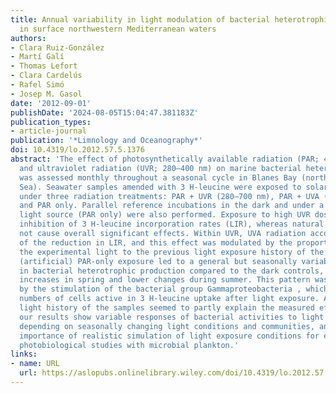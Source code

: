 ```yaml
---
title: Annual variability in light modulation of bacterial heterotrophic activity
  in surface northwestern Mediterranean waters
authors:
- Clara Ruiz-González
- Martí Galí
- Thomas Lefort
- Clara Cardelús
- Rafel Simó
- Josep M. Gasol
date: '2012-09-01'
publishDate: '2024-08-05T15:04:47.381183Z'
publication_types:
- article-journal
publication: '*Limnology and Oceanography*'
doi: 10.4319/lo.2012.57.5.1376
abstract: 'The effect of photosynthetically available radiation (PAR; 400–700 nm)
  and ultraviolet radiation (UVR; 280–400 nm) on marine bacterial heterotrophic activity
  was assessed monthly throughout a seasonal cycle in Blanes Bay (northwestern Mediterranean
  Sea). Seawater samples amended with 3 H‐leucine were exposed to solar radiation
  under three radiation treatments: PAR + UVR (280–700 nm), PAR + UVA (320–700 nm),
  and PAR only. Parallel reference incubations in the dark and under a fixed artificial
  light source (PAR only) were also performed. Exposure to high UVR doses caused strong
  inhibition of 3 H‐leucine incorporation rates (LIR), whereas natural PAR doses did
  not cause overall significant effects. Within UVR, UVA radiation accounted for most
  of the reduction in LIR, and this effect was modulated by the proportionality of
  the experimental light to the previous light exposure history of the samples. Constant
  (artificial) PAR‐only exposure led to a general but seasonally variable increase
  in bacterial heterotrophic production compared to the dark controls, with large
  increases in spring and lower changes during summer. This pattern was likely caused
  by the stimulation of the bacterial group Gammaproteobacteria , which showed higher
  numbers of cells active in 3 H‐leucine uptake after light exposure. Again, the previous
  light history of the samples seemed to partly explain the measured effects. Overall,
  our results show variable responses of bacterial activities to light manipulations,
  depending on seasonally changing light conditions and communities, and stress the
  importance of realistic simulation of light exposure conditions for ecosystem‐relevant
  photobiological studies with microbial plankton.'
links:
- name: URL
  url: https://aslopubs.onlinelibrary.wiley.com/doi/10.4319/lo.2012.57.5.1376
---
```

